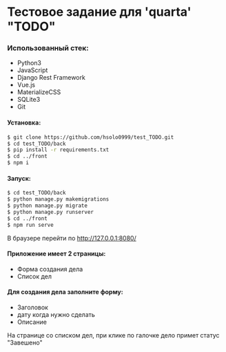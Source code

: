 # Тестовое задание для 'quarta' "TODO"


### Использованный стек:

- Python3
- JavaScript
- Django Rest Framework
- Vue.js
- MaterializeCSS
- SQLite3
- Git


#### Установка:

```sh
$ git clone https://github.com/hsolo0999/test_TODO.git
$ cd test_TODO/back
$ pip install -r requirements.txt
$ cd ../front
$ npm i
```

#### Запуск:

```sh
$ cd test_TODO/back
$ python manage.py makemigrations
$ python manage.py migrate
$ python manage.py runserver
$ cd ../front
$ npm run serve
```
В браузере перейти по http://127.0.0.1:8080/

#### Приложение имеет 2 страницы:

- Форма создания дела
- Список дел

#### Для создания дела заполните форму:

- Заголовок
- дату когда нужно сделать
- Описание

На странице со списком дел, при клике по галочке дело примет статус "Завешено"